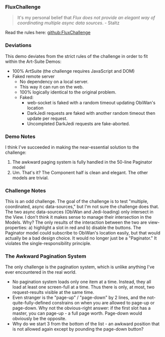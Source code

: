 ### FluxChallenge

> It's my personal belief that *Flux does not provide an elegant way of coordinating multiple async data sources*. - Staltz

Read the rules here: [github:FluxChallenge](https://github.com/staltz/flux-challenge)

### Deviations

This demo deviates from the strict rules of the challenge in order to fit within the Art-Suite Demos:

* 100% ArtSuite (the challenge requires JavaScript and DOM)
* Faked remote server
	* No dependency on a local server.
	* This way it can run on the web.
	* 100% logically identical to the original problem.
	* Faked:
		* web-socket is faked with a random timeout updating ObiWan's location
		* DarkJedi requests are faked with another random timeout then update per request.
		* Uncompleted DarkJedi requests are fake-aborted.

### Demo Notes

I think I've succeeded in making the near-essential solution to the challenge:

1. The awkward paging system is fully handled in the 50-line Paginator model
2. Um. That's it? The Component half is clean and elegant. The other models are trivial.

### Challenge Notes

This is an odd challenge. The goal of the challenge is to test "multiple, coordinated, async data-sources," but I'm not sure the challenge does that. The two async data-sources (ObiWan and Jedi-loading) only intersect in the View. I don't think it makes sense to manage their intersection in the Models. Why? The only results of the interaction between the two are view-properties: a) highlight a slot in red and b) disable the buttons. The Paginator model could subscribe to ObiWan's location easily, but that would actually be a bad design choice. It would no longer just be a "Paginator." It violates the single-responsibility principle.

### The Awkward Pagination System

The only challenge is the pagination system, which is unlike anything I've ever encountered in the real world.

* No pagination system loads only one item at a time. Instead, they all load at least one screen-full at a time. Thus there is only, at most, two request-results visible at the same time.
* Even stranger is the "page-up" / "page-down" by 2 lines, and the not-quite-fully-defined constrains on when you are allowed to page-up or page-down. Why not the obvious-right answer: if the first slot has a master, you can page-up - a full page worth. Page-down would obviously be the opposite.
* Why do we start 3 from the bottom of the list - an awkward position that is not allowed again except by pounding the page-down button?
